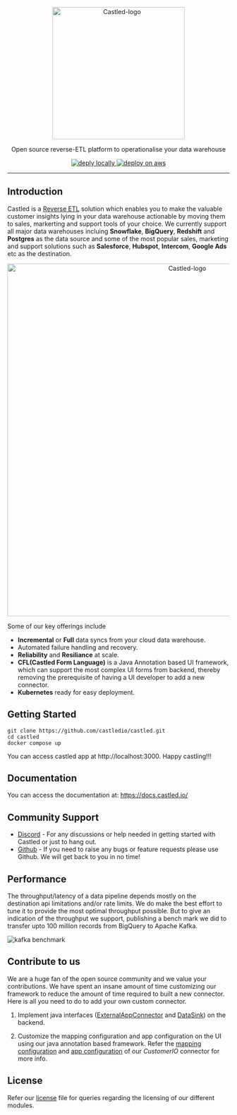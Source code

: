 <p align="center">
  <img src="https://cdn.castled.io/logo/castled_original_on_black.svg" alt="Castled-logo" width="300" />
  <p align="center">Open source reverse-ETL platform to operationalise your data warehouse</p>
</p>

<p align="center">
  <a href="https://docs.castled.io/deploying-castled/deploy-local">
    <img src="https://cdn.castled.io/content/readme/deploy_locally.svg" alt="deply locally" />
  </a>
  <a href="https://docs.castled.io/deploying-castled/deploy-on-aws-ec2">
    <img src="https://cdn.castled.io/content/readme/deploy_aws.svg" alt="deploy on aws" />
  </a>
</p>

---

## Introduction

Castled is a [Reverse ETL](https://medium.com/castled/reverse-etl-opening-the-floodgates-for-operational-analytics-b09610c1120d) solution which enables you to make the valuable customer insights lying in your data warehouse actionable by moving them to sales, markerting and support tools of your choice. We currently support all major data warehouses incluing **Snowflake**, **BigQuery**, **Redshift** and **Postgres** as the data source and some of the most popular sales, marketing and support solutions such as **Salesforce**, **Hubspot**, **Intercom**, **Google Ads** etc as the destination.

<p align="center">
  <img src="https://cdn.castled.io/content/readme/castled_overview.svg" alt="Castled-logo" width="800" />
</p>

Some of our key offerings include

- **Incremental** or **Full** data syncs from your cloud data warehouse.
- Automated failure handling and recovery.
- **Reliability** and **Resiliance** at scale.
- **CFL(Castled Form Language)** is a Java Annotation based UI framework, which can support the most complex UI forms from backend, thereby removing the prerequisite of having a UI developer to add a new connector.
- **Kubernetes** ready for easy deployment.

## Getting Started

```
git clone https://github.com/castledio/castled.git
cd castled
docker compose up
```

You can access castled app at http://localhost:3000. Happy castling!!!

## Documentation

You can access the documentation at: https://docs.castled.io/

## Community Support

- [Discord](https://discord.gg/7aJ3DWP9pz) - For any discussions or help needed in getting started with Castled or just to hang out.
- [Github](https://github.com/castledio/castled) - If you need to raise any bugs or feature requests please use Github. We will get back to you in no time!

## Performance

The throughput/latency of a data pipeline depends mostly on the destination api limitations and/or rate limits. We do make the best effort to tune it to provide the most optimal throughput possible. But to give an indication of the throughput we support, publishing a bench mark we did to transfer upto 100 million records from BigQuery to Apache Kafka.

![kafka benchmark](https://cdn.castled.io/content/kafka_benchmark.png)

## Contribute to us

We are a huge fan of the open source community and we value your contributions. We have spent an insane amount of time customizing our framework to reduce the amount of time required to built a new connector. Here is all you need to do to add your own custom connector.

1. Implement java interfaces ([ExternalAppConnector](https://github.com/castledio/castled/blob/main/connectors/src/main/java/io/castled/apps/ExternalAppConnector.java) and [DataSink](https://github.com/castledio/castled/blob/main/connectors/src/main/java/io/castled/apps/DataSink.java)) on the backend.

2. Customize the mapping configuration and app configuration on the UI using our java annotation based framework. Refer the [mapping configuration](https://github.com/castledio/castled/blob/main/connectors/src/main/java/io/castled/apps/connectors/customerio/CustomerIOAppSyncConfig.java) and [app configuration](https://github.com/castledio/castled/blob/main/connectors/src/main/java/io/castled/apps/connectors/customerio/CustomerIOAppConfig.java) of our _CustomerIO_ connector for more info.

## License

Refer our [license](https://github.com/castledio/castled/blob/main/LICENSE.md) file for queries regarding the licensing of our different modules.
